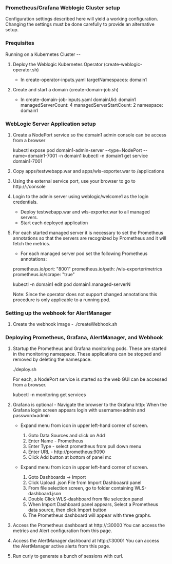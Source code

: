 ### Prometheus/Grafana Weblogic Cluster setup ###

Configuration settings described here will yield a working configuration. Changing the
settings must be done carefully to provide an alternative setup.

### Prequisites ###

Running on a Kubernetes Cluster -- 

1. Deploy the Weblogic Kubernetes Operator (create-weblogic-operator.sh) 

   - In create-operator-inputs.yaml
        targetNamespaces: domain1
    
2. Create and start a domain (create-domain-job.sh)

   - In create-domain-job-inputs.yaml
        domainUid: domain1 
        managedServerCount: 4
        managedServerStartCount: 2
        namespace: domain1
     
### WebLogic Server Application setup ###  

1. Create a NodePort service so the domain1 admin console can be access from a browser

   kubectl expose pod domain1-admin-server --type=NodePort --name=domain1-7001 -n domain1
   kubectl -n domain1 get service domain1-7001
   
2. Copy apps/testwebapp.war and apps/wls-exporter.war to <persistent-volume>/applications
   
3. Using the external service port, use your browser to go to http://<hostname>:<nodeport>/console

4. Login to the admin server using weblogic/welcome1 as the login credentials.

   - Deploy testwebapp.war and wls-exporter.war to all managed servers. 
   - Start each deployed application

5. For each started managed server it is necessary to set the Prometheus annotations
   so that the servers are recognized by Prometheus and it will fetch the metrics.

   - For each managed server pod set the following Prometheus annotations:

	prometheus.io/port: "8001"
	prometheus.io/path: /wls-exporter/metrics
	prometheus.io/scrape: "true"

    kubectl -n domain1 edit pod domain1.managed-serverN

    Note:
    Since the operator does not support changed annotations this procedure is only
    applicable to a running pod. 

### Setting up the webhook for AlertManager ###

1. Create the webhook image - ./createWebhook.sh

### Deploying Prometheus, Grafana, AlertManager, and Webhook ###

1. Startup the Prometheus and Grafana monitoring pods. These are started in the
   monitoring namespace. These applications can be stopped and removed by deleting
   the namespace. 

   ./deploy.sh

   For each, a NodePort service is started so the web GUI can be accessed from a 
   browser. 

   kubectl -n monitoring get services 

2. Grafana is optional - Navigate the browser to the Grafana http:<host><nodePort>  When the Grafana login screen appears
   login with username=admin and password=admin
   
   - Expand menu from icon in upper left-hand corner of screen.
     1. Goto Data Sources and click on Add
     2. Enter Name - Prometheus
     3. Enter Type - select prometheus from pull down menu
     4. Enter URL  - http://prometheus:9090
     5. Click Add button at bottom of panel mc
   
   - Expand menu from icon in upper left-hand corner of screen. 
     1. Goto Dashboards -> Import
     2. Click Upload .json File from Import Dashboasrd panel
     3. From file selection screen, go to folder containing WLS-dashboard.json
     4. Double Click WLS-dashboard from file selection panel 
     5. When Import Dashboard panel appears, Select a Prometheus data source, then click Import button
     6. The Prometheus dashboard will appear with three graphs. 
     
3. Access the Prometheus dashboard at http://<host>:30000
   You can access the metrics and Alert configuration from this page.
   
4. Access the AlertManager dashboard at http://<host>:30001
   You can access the AlertManager active alerts from this page.
   
5. Run curly <host> to generate a bunch of sessions with curl.    
     
